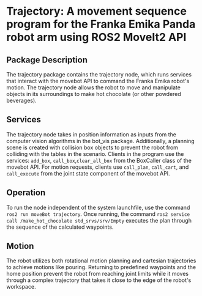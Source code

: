 # Trajectory: A movement sequence program for the Franka Emika Panda robot arm using ROS2 MoveIt2 API

## Package Description
The trajectory package contains the trajectory node, which runs services that interact with the movebot API to command the Franka Emika robot's motion. The trajectory node allows the robot to move and manipulate objects in its surroundings to make hot chocolate (or other powdered beverages).

## Services
The trajectory node takes in position information as inputs from the computer vision algorithms in the bot_vis package. Additionally, a planning scene is created with collision box objects to prevent the robot from colliding with the tables in the scenario. Clients in the program use the services: `add_box`, `call_box`,`clear_all_box` from the BoxCaller class of the movebot API. For motion requests, clients use `call_plan`, `call_cart`, and `call_execute` from the joint state component of the movebot API.

## Operation
To run the node independent of the system launchfile, use the command `ros2 run moveBot trajectory`. Once running, the command `ros2 service call /make_hot_chocolate std_srvs/srv/Empty` executes the plan through the sequence of the calculated waypoints.

## Motion
The robot utilizes both rotational motion planning and cartesian trajectories to achieve motions like pouring. Returning to predefined waypoints and the home position prevent the robot from reaching joint limits while it moves through a complex trajectory that takes it close to the edge of the robot's workspace.

